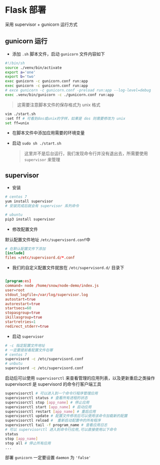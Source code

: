 # Flask 部署

采用 supervisor + gunicorn 运行方式

## gunicorn 运行

- 添加 `.sh` 脚本文件，启动 `gunicorn` 文件内容如下

```sh
#!/bin/sh
source ./venv/bin/activate
export a='one'
export b='two'
exec gunicorn -c gunicorn.conf run:app
exec gunicorn -c gunicorn.conf run:app
# exce gunicorn -c gunicorn.conf -preload run:app --log-level=debug
exec .venv/bin/gunicorn -c ./gunicorn.conf run:app
```

> 这需要注意脚本文件的保存格式为 unix 格式

```sh
vim ./start.sh
:set ff # 可看到dos或unix的字样，如果是 dos 则需要修改为 unix
set ff=unix
```

- 在脚本文件中添加应用需要的环境变量

- 启动 `sudo sh ./start.sh`
  > 这里并不是后台运行，我们发现命令行并没有退出去，所需要使用 `supervisor` 来管理

## supervisor

- 安装

```sh
# centos 7
yum install supervisor
# 安装完成后就会有 supervisor 系列命令

# ubuntu
pip3 install supervisor
```

- 修改配置文件

默认配置文件地址 `/etc/supervisord.conf`中

```conf
# 在默认配置文件下添加
[include]
files =/etc/supervisord.d/*.conf
```

- 我们的自定义配置文件就放在 `/etc/supervisord.d/` 目录下

```conf

[program:es]
command= node /home/snow/node-demo/index.js
user=root
stdout_logfile=/var/log/supervisor.log
autostart=true
autorestart=true
startsecs=60
stopasgroup=true
ikillasgroup=true
startretries=1
redirect_stderr=true
```

- 启动 `supervisor`

```bash
# -c 指定配置文件地址
# 一定要提前看配置文件在哪
# centos 7
supervisord -c /etc/supervisord.conf
# unbutu
supervisord -c /etc/supervisord.conf
```

启动后可以使用 `supervisorctl` 来查看管理的应用列表，以及更新重启之类操作
supervisorctl 是 supervisord 的命令行客户端工具

```bash
supervisorctl # 可以进入到一个命令行程序管理应用
supervisorctl status # 查看所有进程的状态
supervisorctl stop [app_name] # 停止应用
supervisorctl start [app_name] # 启动应用
supervisorctl restart [app_name] # 重启应用
supervisorctl update # 配置文件修改后可以使用该命令加载新的配置
supervisorctl reload #  重新启动配置中的所有程序
supervisorctl tail -f program_name # 查看应用日志
# 可以 supervisorctl 进入到命令行应用,可以直接使用以下命令
status
stop [app_name]
stop all # 停止所有应用
...
```

部署 `gunicorn` 一定要设置 `daemon` 为 `'false'`
